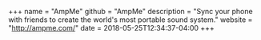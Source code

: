+++
name = "AmpMe"
github = "AmpMe"
description = "Sync your phone with friends to create the world's most portable sound system."
website = "http://ampme.com/"
date = 2018-05-25T12:34:37-04:00
+++
